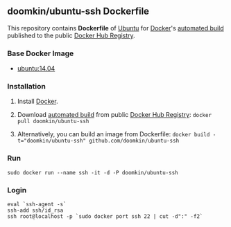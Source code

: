 ## doomkin/ubuntu-ssh Dockerfile


This repository contains **Dockerfile** of [Ubuntu](http://www.ubuntu.com/) for [Docker](https://www.docker.com/)'s [automated build](https://registry.hub.docker.com/u/doomkin/ubuntu-ssh/) published to the public [Docker Hub Registry](https://registry.hub.docker.com/).


### Base Docker Image

* [ubuntu:14.04](https://registry.hub.docker.com/_/ubuntu/)


### Installation

1. Install [Docker](https://www.docker.com/).

2. Download [automated build](https://registry.hub.docker.com/u/doomkin/ubuntu-ssh/) from public [Docker Hub Registry](https://registry.hub.docker.com/): `docker pull doomkin/ubuntu-ssh`

3. Alternatively, you can build an image from Dockerfile: `docker build -t="doomkin/ubuntu-ssh" github.com/doomkin/ubuntu-ssh`


### Run

    sudo docker run --name ssh -it -d -P doomkin/ubuntu-ssh

### Login

    eval `ssh-agent -s`
    ssh-add ssh/id_rsa
    ssh root@localhost -p `sudo docker port ssh 22 | cut -d":" -f2`
